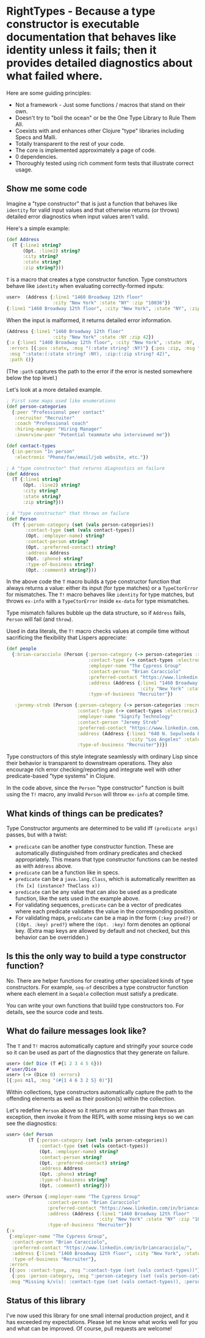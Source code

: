 # RightTypes - Because a type constructor is executable documentation that behaves like identity unless it fails; then it provides detailed diagnostics about what failed where.

Here are some guiding principles:

*  Not a framework - Just some functions / macros that stand on their own.
*  Doesn't try to \"boil the ocean\" or be the One Type Library to Rule Them All.
*  Coexists with and enhances other Clojure \"type\" libraries including Specs and Malli.
*  Totally transparent to the rest of your code.
*  The core is implemented approximately a page of code.
*  0 dependencies.
*  Thoroughly tested using rich comment form tests that illustrate correct usage.

## Show me some code

Imagine a "type constructor" that is just a function that behaves like `identity` for valid input values and that otherwise returns (or throws) detailed error diagnostics when input values aren't valid.

Here's a simple example:

```clojure
(def Address
  (T {:line1 string?
      (Opt. :line2) string?
      :city string?
      :state string?
      :zip string?}))
```

`T` is a macro that creates a type constructor function.  Type constructors behave like `identity` when evaluating correctly-formed inputs:

```clojure
user>  (Address {:line1 "1460 Broadway 12th floor"
                 :city "New York" :state "NY" :zip "10036"})
{:line1 "1460 Broadway 12th floor", :city "New York", :state "NY", :zip "10036"}
```

When the input is malformed, it returns detailed error information.

```clojure
(Address {:line1 "1460 Broadway 12th floor"
                 :city "New York" :state :NY :zip 42})
{:x {:line1 "1460 Broadway 12th floor", :city "New York", :state :NY, :zip 42},
 :errors [{:pos :state, :msg "(:state string? :NY)"} {:pos :zip, :msg "(:zip string? 42)"}],
 :msg ":state:(:state string? :NY), :zip:(:zip string? 42)",
 :path ()}
```

(The `:path` captures the path to the error if the error is nested somewhere below the top level.)

Let's look at a more detailed example.

```clojure
; First some maps used like enumerations
(def person-categories
  {:peer "Professional peer contact"
   :recruiter "Recruiter"
   :coach "Professional coach"
   :hiring-manager "Hiring Manager"
   :inverview-peer "Potential teammate who interviewed me"})

(def contact-types
  {:in-person "In person"
   :electronic "Phone/fax/email/job website, etc."})

; A "type constructor" that returns diagnostics on failure
(def Address
  (T {:line1 string?
      (Opt. :line2) string?
      :city string?
      :state string?
      :zip string?}))

; A "type constructor" that throws on failure
(def Person
  (T! {:person-category (set (vals person-categories))
       :contact-type (set (vals contact-types))
       (Opt. :employer-name) string?
       :contact-person string?
       (Opt. :preferred-contact) string?
       :address Address
       (Opt. :phone) string?
       :type-of-business string?
       (Opt. :comment) string?}))

```

In the above code the `T` macro builds a type constructor function that always returns a value: either its input (for type matches) or a `TypeCtorError` for mismatches.  The `T!` macro behaves like `identity` for type matches, but throws `ex-info` with a `TypeCtorError` inside `ex-data` for type mismatches.

Type mismatch failures bubble up the data structure, so if `Address` fails, `Person` will fail (and `throw`).

Used in data literals, the `T!` macro checks values at compile time without sacrificing the flexibility that Lispers appreciate:

```clojure
(def people
  {:brian-caracciolo (Person {:person-category (-> person-categories :recruiter)
                              :contact-type (-> contact-types :electronic)
                              :employer-name "The Cypress Group"
                              :contact-person "Brian Caracciolo"
                              :preferred-contact "https://www.linkedin.com/in/briancaracciolo/"
                              :address (Address {:line1 "1460 Broadway 12th floor"
                                                 :city "New York" :state "NY" :zip "10036"})
                              :type-of-business "Recruiter"})

   :jeremy-streb (Person {:person-category (-> person-categories :recruiter)
                          :contact-type (-> contact-types :electronic)
                          :employer-name "Signify Technology"
                          :contact-person "Jeremy Streb"
                          :preferred-contact "https://www.linkedin.com/in/jeremy-streb/"
                          :address (Address {:line1 "640 N. Sepulveda Blvd #204"
                                             :city "Los Angeles" :state "CA" :zip "90049"})
                          :type-of-business "Recruiter"})})
```

Type constructors of this style integrate seamlessly with ordinary Lisp since their behavior is transparent to downstream operations.  They also encourage rich error checking/reporting and integrate well with other predicate-based "type systems" in Clojure.

In the code above, since the `Person` "type constructor" function is built using the `T!` macro, any invalid `Person` will throw `ex-info` at compile time.

## What kinds of things can be predicates?

Type Constructor arguments are determined to be valid iff `(predicate args)` passes, but with a twist:

*  `predicate` can be another type constructor function.  These are automatically distinguished from ordinary predicates and checked appropriately.  This means that type constructor functions can be nested as with `Address` above.
*  `predicate` can be a function like in specs.
*  `predicate` can be a `java.lang.Class`, which is automatically rewritten as `(fn [x] (instance? TheClass x))`
*  `predicate` can be any value that can also be used as a predicate function, like the sets used in the example above.
*  For validating sequences, `predicate` can be a vector of predicates where each predicate validates the value in the corresponding position.
*  For validating maps, `predicate` can be a map in the form `{:key pred?}` or `{(Opt. :key) pred?}` where the `(Opt. :key)` form denotes an optional key.  (Extra map keys are allowed by default and not checked, but this behavior can be overridden.)

## Is this the only way to build a type constructor function?

No.  There are helper functions for creating other specialized kinds of type constructors.  For example, `seq-of` describes a type constructor function where each element in a `Seqable` collection must satisfy a predicate.

You can write your own functions that buiild type constructors too.  For details, see the source code and tests.

## What do failure messages look like?

The `T` and `T!` macros automatically capture and stringify your source code so it can be used as part of the diagnostics that they generate on failure.

```clojure
user> (def Dice (T #{1 2 3 4 5 6}))
#'user/Dice
user> (-> (Dice 0) :errors)
[{:pos nil, :msg "(#{1 4 6 3 2 5} 0)"}]
```

Within collections, type constructors automatically capture the path to the offending elements as well as their position(s) within the collection.

Let's redefine `Person` above so it returns an error rather than throws an exception, then invoke it from the REPL with some missing keys so we can see the diagnostics:

```clojure
user> (def Person
        (T {:person-category (set (vals person-categories))
            :contact-type (set (vals contact-types))
            (Opt. :employer-name) string?
            :contact-person string?
            (Opt. :preferred-contact) string?
            :address Address
            (Opt. :phone) string?
            :type-of-business string?
            (Opt. :comment) string?}))

user> (Person {:employer-name "The Cypress Group"
               :contact-person "Brian Caracciolo"
               :preferred-contact "https://www.linkedin.com/in/briancaracciolo/"
               :address (Address {:line1 "1460 Broadway 12th floor"
                                  :city "New York" :state "NY" :zip "10036"})
               :type-of-business "Recruiter"})
{:x
 {:employer-name "The Cypress Group",
  :contact-person "Brian Caracciolo",
  :preferred-contact "https://www.linkedin.com/in/briancaracciolo/",
  :address {:line1 "1460 Broadway 12th floor", :city "New York", :state "NY", :zip "10036"},
  :type-of-business "Recruiter"},
 :errors
 [{:pos :contact-type, :msg ":contact-type (set (vals contact-types))"}
  {:pos :person-category, :msg ":person-category (set (vals person-categories))"}],
 :msg "Missing k/v(s): :contact-type (set (vals contact-types)), :person-category (set (vals person-categories))"}
```

## Status of this library

I've now used this library for one small internal production project, and it has exceeded my expectations.  Please let me know what works well for you and what can be improved.  Of course, pull requests are welcome!

